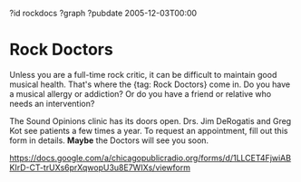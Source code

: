 ?id rockdocs
?graph
?pubdate 2005-12-03T00:00
# Rock Doctors

Unless you are a full-time rock critic, it can be difficult to maintain good musical health. That's where the {tag: Rock Doctors} come in. Do you have a musical allergy or addiction? Or do you have a friend or relative who needs an intervention?

The Sound Opinions clinic has its doors open. Drs. Jim DeRogatis and Greg Kot see patients a few times a year. To request an appointment, fill out this form in details. **Maybe** the Doctors will see you soon.

https://docs.google.com/a/chicagopublicradio.org/forms/d/1LLCET4FjwiABKIrD-CT-trUXs6prXqwopU3u8E7WIXs/viewform
